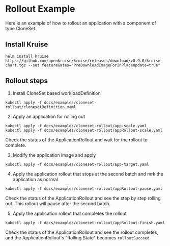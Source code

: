 # Rollout Example

Here is an example of how to rollout an application with a component of type CloneSet.

## Install Kruise

```shell 
helm install kruise https://github.com/openkruise/kruise/releases/download/v0.9.0/kruise-chart.tgz --set featureGates="PreDownloadImageForInPlaceUpdate=true"
```

## Rollout steps

1. Install CloneSet based workloadDefinition

```shell
kubectl apply -f docs/examples/cloneset-rollout/clonesetDefinition.yaml
```

2. Apply an application for rolling out
```shell
kubectl apply -f docs/examples/cloneset-rollout/app-scale.yaml
kubectl apply -f docs/examples/cloneset-rollout/appRollout-scale.yaml
```
Check the status of the ApplicationRollout and wait for the rollout to complete.

3. Modify the application image and apply
```shell
kubectl apply -f docs/examples/cloneset-rollout/app-target.yaml
```

4. Apply the application rollout that stops at the second batch and mrk the application as normal
```shell
kubectl apply -f docs/examples/cloneset-rollout/appRollout-pause.yaml
```

Check the status of the ApplicationRollout and see the step by step rolling out. This rollout
will pause after the second batch.

5. Apply the application rollout that completes the rollout
```shell
kubectl apply -f docs/examples/cloneset-rollout/appRollout-finish.yaml
```

Check the status of the ApplicationRollout and see the rollout completes, and the
ApplicationRollout's "Rolling State" becomes `rolloutSucceed`